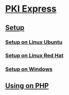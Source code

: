 ﻿# [PKI Express](index.md)
## [Setup](setup/index.md)
### [Setup on Linux Ubuntu](setup/linux-ubuntu.md)
### [Setup on Linux Red Hat](setup/linux-redhat.md)
### [Setup on Windows](setup/windows.md)
## [Using on PHP](php/index.md)
